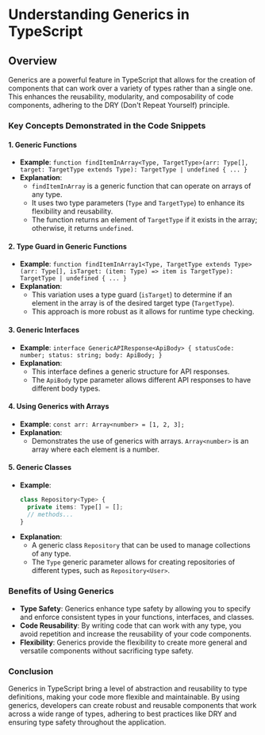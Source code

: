 # Understanding Generics in TypeScript

## Overview
Generics are a powerful feature in TypeScript that allows for the creation of components that can work over a variety of types rather than a single one. This enhances the reusability, modularity, and composability of code components, adhering to the DRY (Don't Repeat Yourself) principle.

### Key Concepts Demonstrated in the Code Snippets

#### 1. Generic Functions
- **Example**: `function findItemInArray<Type, TargetType>(arr: Type[], target: TargetType extends Type): TargetType | undefined { ... }`
- **Explanation**:
  - `findItemInArray` is a generic function that can operate on arrays of any type.
  - It uses two type parameters (`Type` and `TargetType`) to enhance its flexibility and reusability.
  - The function returns an element of `TargetType` if it exists in the array; otherwise, it returns `undefined`.

#### 2. Type Guard in Generic Functions
- **Example**: `function findItemInArray1<Type, TargetType extends Type>(arr: Type[], isTarget: (item: Type) => item is TargetType): TargetType | undefined { ... }`
- **Explanation**:
  - This variation uses a type guard (`isTarget`) to determine if an element in the array is of the desired target type (`TargetType`).
  - This approach is more robust as it allows for runtime type checking.

#### 3. Generic Interfaces
- **Example**: `interface GenericAPIResponse<ApiBody> { statusCode: number; status: string; body: ApiBody; }`
- **Explanation**:
  - This interface defines a generic structure for API responses.
  - The `ApiBody` type parameter allows different API responses to have different body types.

#### 4. Using Generics with Arrays
- **Example**: `const arr: Array<number> = [1, 2, 3];`
- **Explanation**:
  - Demonstrates the use of generics with arrays. `Array<number>` is an array where each element is a number.

#### 5. Generic Classes
- **Example**: 
  ```typescript
  class Repository<Type> {
    private items: Type[] = [];
    // methods...
  }
  ```
- **Explanation**:
  - A generic class `Repository` that can be used to manage collections of any type.
  - The `Type` generic parameter allows for creating repositories of different types, such as `Repository<User>`.

### Benefits of Using Generics

- **Type Safety**: Generics enhance type safety by allowing you to specify and enforce consistent types in your functions, interfaces, and classes.
- **Code Reusability**: By writing code that can work with any type, you avoid repetition and increase the reusability of your code components.
- **Flexibility**: Generics provide the flexibility to create more general and versatile components without sacrificing type safety.

### Conclusion
Generics in TypeScript bring a level of abstraction and reusability to type definitions, making your code more flexible and maintainable. By using generics, developers can create robust and reusable components that work across a wide range of types, adhering to best practices like DRY and ensuring type safety throughout the application.